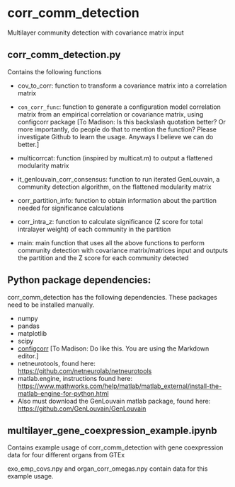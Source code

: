 # corr_comm_detection
Multilayer community detection with covariance matrix input

## corr_comm_detection.py
Contains the following functions
* cov_to_corr: function to transform a covariance matrix into a correlation matrix

* `con_corr_func`: function to generate a configuration model correlation matrix from an empirical correlation or covariance matrix, using configcorr package [To Madison: Is this backslash quotation better? Or more importantly, do people do that to mention the function? Please investigate Github to learn the usage. Anyways I believe we can do better.]

* multicorrcat: function (inspired by multicat.m) to output a flattened modularity matrix

* it_genlouvain_corr_consensus: function to run iterated GenLouvain, a community detection algorithm, on the flattened modularity matrix

* corr_partition_info: function to obtain information about the partition needed for significance calculations

* corr_intra_z: function to calculate significance (Z score for total intralayer weight) of each community in the partition

* main: main function that uses all the above functions to perform community detection with covariance matrix/matrices input and outputs the partition and the Z score for each community detected

## Python package dependencies: 
corr_comm_detection has the following dependencies. These packages need to be installed manually.
* numpy
* pandas
* matplotlib
* scipy
* [configcorr](https://github.com/naokimas/config_corr) [To Madison: Do like this. You are using the Markdown editor.]
* netneurotools, found here: https://github.com/netneurolab/netneurotools
* matlab.engine, instructions found here: https://www.mathworks.com/help/matlab/matlab_external/install-the-matlab-engine-for-python.html
* Also must download the GenLouvain matlab package, found here: https://github.com/GenLouvain/GenLouvain

## multilayer_gene_coexpression_example.ipynb 
Contains example usage of corr_comm_detection with gene coexpression data for four different organs from GTEx

exo_emp_covs.npy and organ_corr_omegas.npy contain data for this example usage.
